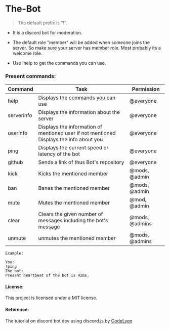 # The-Bot

> The default prefix is "!".

* It is a discord bot for moderation.

* The default role "member" will be added when someone joins the server. So make sure your server has member role. Most probably its a welcome role.

* Use !help to get the commands you can use.

### Present commands:

Command |    Task    | Permission
------- |    ----    | ----------
help | Displays the commands you can use | @everyone
serverinfo | Displays the information about the server | @everyone
userinfo | Displays the information of mentioned user if not mentioned Displays the info about you | @everyone
ping | Displays the current speed or latency of the bot | @everyone
github | Sends a link of thus Bot's repository | @everyone
kick | Kicks the mentioned member | @mods, @admin
ban | Banes the mentioned member | @mods, @admin
mute | Mutes the mentioned member | @mod, @admin
clear | Clears the given number of messages including the bot's message | @mods, @admins
unmute | unmutes the mentioned member | @mods, @admins

```
Example:

You:
!ping
The bot:
Present heartbeat of the bot is 42ms.
```
#### License:

This project is licensed under a MIT license.

#### Reference:
The tutorial on discord bot dev using discord.js by 
[CodeLyon](https://youtube.com/playlist?list=PLbbLC0BLaGjpyzN1rg-gK4dUqbn8eJQq4)
